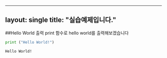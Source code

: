 
---
layout: single
title: "실습예제입니다."
---


##Hello World 출력 
print 함수로 hello world를 출력해보겠습니다


```python
print ("Hello World!")
```

    Hello World!
    


```python

```
